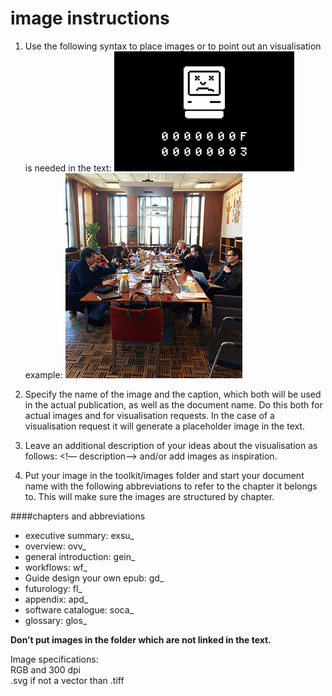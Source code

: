 # image instructions

1. Use the following syntax to place images or to point out an visualisation is needed in the text:
![your caption here](../images/chapterabb_img.gif "title")  
example: ![digital publishing toolkit meeting on the 28th of march 2014](../images/exsu_grouppicture.jpg "geeks")

2. Specify the name of the image and the caption, which both will be used in the actual publication, as well as the document name.
Do this both for actual images and for visualisation requests. In the case of a visualisation request it will generate a placeholder image in the text.

3. Leave an additional description of your ideas about the visualisation as follows:  <!— description—>
and/or add images as inspiration.

4. Put your image in the toolkit/images folder and start your document name with the following abbreviations to refer to the chapter it belongs to. This will make sure the images are structured by chapter.  

####chapters and abbreviations 
- executive summary: exsu_
- overview: ovv_
- general introduction: gein_
- workflows: wf_
- Guide design your own epub: gd_
- futurology: fl_
- appendix: apd_
- software catalogue: soca_
- glossary: glos_  

<b>Don’t put images in the folder which are not linked in the text.</b>

Image specifications:  
RGB and 300 dpi  
.svg if not a vector than .tiff  




